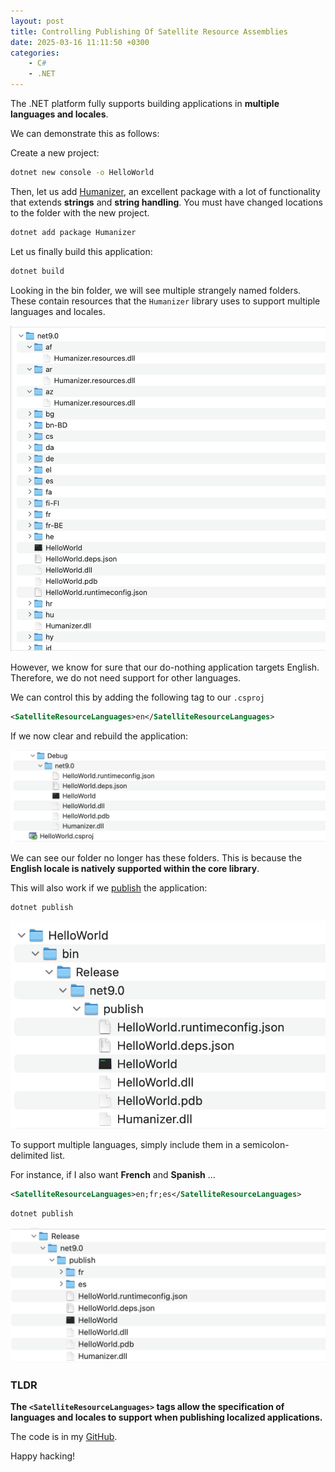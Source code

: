 ```yaml
---
layout: post
title: Controlling Publishing Of Satellite Resource Assemblies
date: 2025-03-16 11:11:50 +0300
categories:
    - C#
    - .NET
---
```


The .NET platform fully supports building applications in **multiple languages and locales**.

We can demonstrate this as follows:

Create a new project:

```bash
dotnet new console -o HelloWorld
```

Then, let us add [Humanizer](https://github.com/Humanizr/Humanizer), an excellent package with a lot of functionality that extends **strings** and **string handling**. You must have changed locations to the folder with the new project.

```bash
dotnet add package Humanizer
```

Let us finally build this application:

```bash
dotnet build
```

Looking in the bin folder, we will see multiple strangely named folders. These contain resources that the `Humanizer` library uses to support multiple languages and locales.

![SatelliteLibraries](../images/2025/03/SatelliteLibraries.png)

However, we know for sure that our do-nothing application targets English. Therefore, we do not need support for other languages.

We can control this by adding the following tag to our `.csproj`

```xml
<SatelliteResourceLanguages>en</SatelliteResourceLanguages>
```

If we now clear and rebuild the application:

![SatelliteCleaned](../images/2025/03/SatelliteCleaned.png)

We can see our folder no longer has these folders. This is because the **English locale is natively supported within the core library**.

This will also work if we [publish](https://learn.microsoft.com/en-us/dotnet/core/deploying/) the application:

```bash
dotnet publish
```

![SatellitePublish](../images/2025/03/SatellitePublish.png)

To support multiple languages, simply include them in a semicolon-delimited list.

For instance, if I also want **French** and **Spanish** ...

```xml
<SatelliteResourceLanguages>en;fr;es</SatelliteResourceLanguages>
```

```bash
dotnet publish
```

![SatelliteLanguages](../images/2025/03/SatelliteLanguages.png)

### TLDR

**The `<SatelliteResourceLanguages>` tags allow the specification of languages and locales to support when publishing localized applications.**

The code is in my [GitHub](https://github.com/conradakunga/BlogCode/tree/master/2025-03-15%20-%20Publish%20Satellite%20Assemblies).

Happy hacking!
